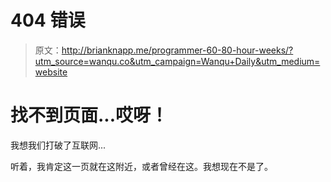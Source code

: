 # 404 错误

> 原文：<http://brianknapp.me/programmer-60-80-hour-weeks/?utm_source=wanqu.co&utm_campaign=Wanqu+Daily&utm_medium=website>

# 找不到页面...哎呀！

我想我们打破了互联网...

听着，我肯定这一页就在这附近，或者曾经在这。我想现在不是了。